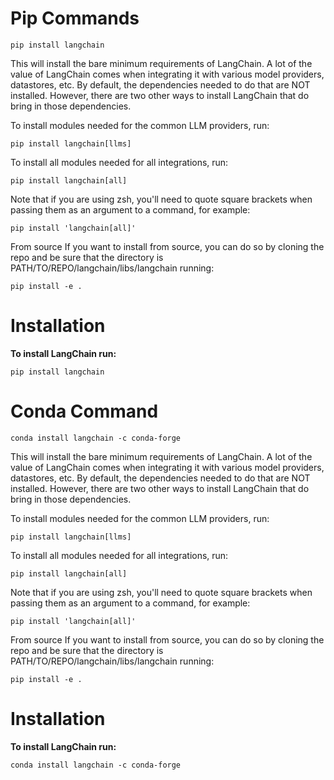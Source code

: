 <h1>Pip Commands</h1>

`pip install langchain`

This will install the bare minimum requirements of LangChain. A lot of the value of LangChain comes when integrating it with various model providers, datastores, etc. By default, the dependencies needed to do that are NOT installed. However, there are two other ways to install LangChain that do bring in those dependencies.

To install modules needed for the common LLM providers, run:

`pip install langchain[llms]`

To install all modules needed for all integrations, run:

`pip install langchain[all]`

Note that if you are using zsh, you'll need to quote square brackets when passing them as an argument to a command, for example:

`pip install 'langchain[all]'`

From source
If you want to install from source, you can do so by cloning the repo and be sure that the directory is PATH/TO/REPO/langchain/libs/langchain running:

`pip install -e .`

<h1>Installation</h1>

**To install LangChain run:**

`pip install langchain`



<h1>Conda Command</h1>

`conda install langchain -c conda-forge`

This will install the bare minimum requirements of LangChain. A lot of the value of LangChain comes when integrating it with various model providers, datastores, etc. By default, the dependencies needed to do that are NOT installed. However, there are two other ways to install LangChain that do bring in those dependencies.

To install modules needed for the common LLM providers, run:

`pip install langchain[llms]`

To install all modules needed for all integrations, run:

`pip install langchain[all]`

Note that if you are using zsh, you'll need to quote square brackets when passing them as an argument to a command, for example:

`pip install 'langchain[all]'`

From source
If you want to install from source, you can do so by cloning the repo and be sure that the directory is PATH/TO/REPO/langchain/libs/langchain running:

`pip install -e .`

<h1>Installation</h1>

**To install LangChain run:**

`conda install langchain -c conda-forge`



